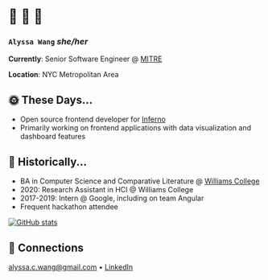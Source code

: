 # 🌱 🌱 🌱

### `Alyssa Wang` *she/her*

**Currently**: Senior Software Engineer @ [MITRE](https://www.mitre.org/)

**Location**: NYC Metropolitan Area

## 🌞 These Days...

- Open source frontend developer for [Inferno](https://inferno.healthit.gov/) 
- Primarily working on frontend applications with data visualization and dashboard features

## 📜 Historically...

- BA in Computer Science and Comparative Literature @ [Williams College](https://www.williams.edu/)
- 2020: Research Assistant in HCI @ Williams College
- 2017-2019: Intern @ Google, including on team Angular
- Frequent hackathon attendee

[![GitHub stats](https://github-readme-stats.vercel.app/api?username=AlyssaWang&hide=stars,issues&hide_rank=true&show=reviews,prs_merged&show_icons=true&theme=material-palenight)](https://github.com/anuraghazra/github-readme-stats)

## 👭 Connections

alyssa.c.wang@gmail.com • [LinkedIn](https://www.linkedin.com/in/alyssacwang/)
